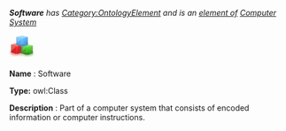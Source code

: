 ___Software__ 
 has
 [Category:OntologyElement](../../Category/OntologyElement "Category:OntologyElement") 
 and is an
 [element of](../../Property/ElementOf "Property:ElementOf") 
[Computer System](../../Submissions/Computer_System "Submissions:Computer System")_




  





[![Class](../public/images/thumb/2/27/Class.gif/45px-Class.gif)](../../Image/Class.gif "Class")


__Name__ 
 : Software
 



__Type:__ 
 owl:Class
 



__Description__ 
 : Part of a computer system that consists of encoded information or computer instructions.